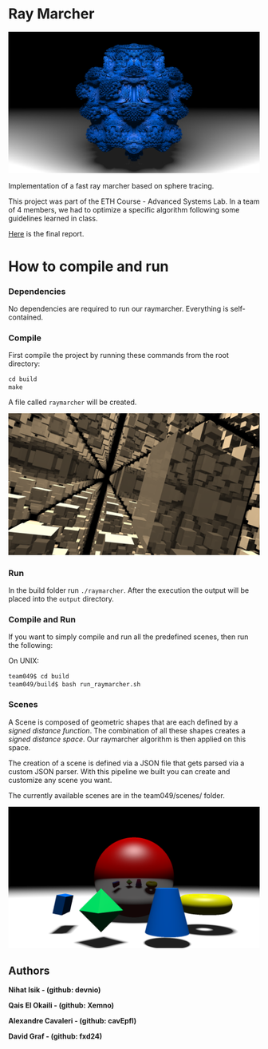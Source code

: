 # Ray Marcher

![HD Mandelbulb](output_examples/out_1080_0.png)

Implementation of a fast ray marcher based on sphere tracing.

This project was part of the ETH Course - Advanced Systems Lab. In a team of 4 members, we had to optimize a specific algorithm following some guidelines learned in class.

[Here](https://github.com/devnio/Optimized-CPU-Ray-Marcher/blob/master/49_report.pdf) is the final report.

# How to compile and run
### Dependencies
No dependencies are required to run our raymarcher. 
Everything is self-contained.

### Compile
First compile the project by running these commands from the root directory:
```
cd build
make
```

A file called `raymarcher` will be created.

![Inception scene using a repeat modifier](output_examples/inception_0.png)

### Run
In the build folder run `./raymarcher`.
After the execution the output will be placed into the `output` directory.

### Compile and Run
If you want to simply compile and run all the predefined scenes, then run the following:

On UNIX:
```console
team049$ cd build
team049/build$ bash run_raymarcher.sh 
```

### Scenes
A Scene is composed of geometric shapes that are each defined by a *signed distance function*.
The combination of all these shapes creates a *signed distance space*. Our raymarcher algorithm is then applied on this space.

The creation of a scene is defined via a JSON file that gets parsed via a custom JSON parser.
With this pipeline we built you can create and customize any scene you want.

The currently available scenes are in the team049/scenes/ folder.

![Scene containing all the sdfs we implemented](output_examples/scene0.png)


## Authors
**Nihat Isik - (github: devnio)**

**Qais El Okaili - (github: Xemno)**

**Alexandre Cavaleri - (github: cavEpfl)** 

**David Graf  - (github: fxd24)**

